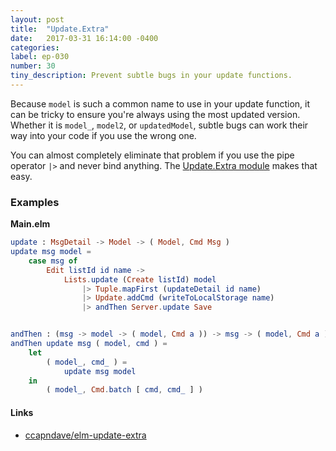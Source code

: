 ```yaml
---
layout: post
title:  "Update.Extra"
date:   2017-03-31 16:14:00 -0400
categories:
label: ep-030
number: 30
tiny_description: Prevent subtle bugs in your update functions.
---
```


Because `model` is such a common name to use in your update function, it can be tricky to ensure you're always using the most updated version. Whether it is `model_`, `model2`, or `updatedModel`, subtle bugs can work their way into your code if you use the wrong one.

You can almost completely eliminate that problem if you use the pipe operator `|>` and never bind anything. The [Update.Extra module](http://package.elm-lang.org/packages/ccapndave/elm-update-extra/latest) makes that easy.

### Examples

**Main.elm**

```elm
update : MsgDetail -> Model -> ( Model, Cmd Msg )
update msg model =
    case msg of
        Edit listId id name ->
            Lists.update (Create listId) model
                |> Tuple.mapFirst (updateDetail id name)
                |> Update.addCmd (writeToLocalStorage name)
                |> andThen Server.update Save


andThen : (msg -> model -> ( model, Cmd a )) -> msg -> ( model, Cmd a ) -> ( model, Cmd a )
andThen update msg ( model, cmd ) =
    let
        ( model_, cmd_ ) =
            update msg model
    in
        ( model_, Cmd.batch [ cmd, cmd_ ] )
```

#### Links

* [ccapndave/elm-update-extra](http://package.elm-lang.org/packages/ccapndave/elm-update-extra/latest)
